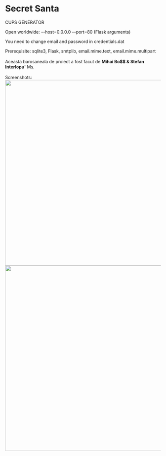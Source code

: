 # Secret Santa

CUPS GENERATOR

Open worldwide: --host=0.0.0.0 --port=80 (Flask arguments)

You need to change email and password in credentials.dat

Prerequisite: sqlite3, Flask, smtplib, email.mime.text, email.mime.multipart
<br>
<br>
Aceasta barosaneala de proiect a fost facut de <b>Mihai Bo$$ & Stefan Interlopu'</b>
Ms.
<br>
<br>
Screenshots:
<br>
<img src="https://i.imgur.com/nfqNAo8.png" width="600" height="auto">
<img src="https://i.imgur.com/BMGqcIf.png" width="600" height="auto">
